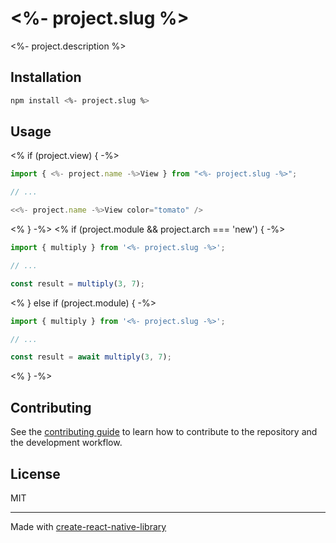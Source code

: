 # <%- project.slug %>

<%- project.description %>

## Installation

```sh
npm install <%- project.slug %>
```

## Usage

<% if (project.view) { -%>
```js
import { <%- project.name -%>View } from "<%- project.slug -%>";

// ...

<<%- project.name -%>View color="tomato" />
```
<% } -%>
<% if (project.module && project.arch === 'new') { -%>

```js
import { multiply } from '<%- project.slug -%>';

// ...

const result = multiply(3, 7);
```
<% } else if (project.module) { -%>
```js
import { multiply } from '<%- project.slug -%>';

// ...

const result = await multiply(3, 7);
```
<% } -%>

## Contributing

See the [contributing guide](CONTRIBUTING.md) to learn how to contribute to the repository and the development workflow.

## License

MIT

---

Made with [create-react-native-library](https://github.com/callstack/react-native-builder-bob)
